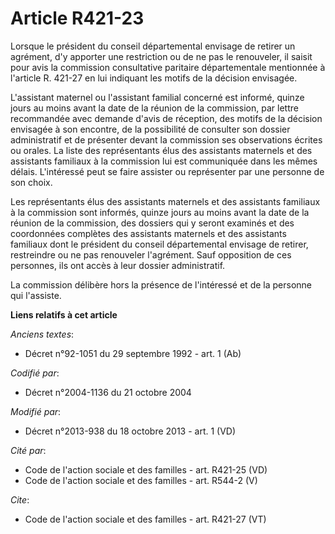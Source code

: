# Article R421-23

Lorsque le président du conseil départemental envisage de retirer un agrément, d'y apporter une restriction ou de ne pas le
renouveler, il saisit pour avis la commission consultative paritaire départementale mentionnée à l'article R. 421-27 en lui
indiquant les motifs de la décision envisagée. 

L'assistant maternel ou l'assistant familial concerné est informé, quinze jours au moins avant la date de la réunion de la
commission, par lettre recommandée avec demande d'avis de réception, des motifs de la décision envisagée à son encontre, de
la possibilité de consulter son dossier administratif et de présenter devant la commission ses observations écrites ou
orales. La liste des représentants élus des assistants maternels et des assistants familiaux à la commission lui est
communiquée dans les mêmes délais. L'intéressé peut se faire assister ou représenter par une personne de son choix. 

Les représentants élus des assistants maternels et des assistants familiaux à la commission sont informés, quinze jours au
moins avant la date de la réunion de la commission, des dossiers qui y seront examinés et des coordonnées complètes des
assistants maternels et des assistants familiaux dont le président du conseil départemental envisage de retirer, restreindre
ou ne pas renouveler l'agrément. Sauf opposition de ces personnes, ils ont accès à leur dossier administratif. 

La commission délibère hors la présence de l'intéressé et de la personne qui l'assiste.

**Liens relatifs à cet article**

_Anciens textes_:

  - Décret n°92-1051 du 29 septembre 1992 - art. 1 (Ab)

_Codifié par_:

  - Décret n°2004-1136 du 21 octobre 2004

_Modifié par_:

  - Décret n°2013-938 du 18 octobre 2013 - art. 1 (VD)

_Cité par_:

  - Code de l'action sociale et des familles - art. R421-25 (VD)
  - Code de l'action sociale et des familles - art. R544-2 (V)

_Cite_:

  - Code de l'action sociale et des familles - art. R421-27 (VT)
